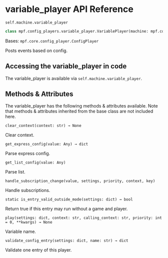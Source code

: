 # variable_player API Reference

`self.machine.variable_player`

``` python
class mpf.config_players.variable_player.VariablePlayer(machine: mpf.core.machine.MachineController)
```

Bases: `mpf.core.config_player.ConfigPlayer`

Posts events based on config.

## Accessing the variable_player in code

The variable_player is available via `self.machine.variable_player`.

## Methods & Attributes

The variable_player has the following methods & attributes available. Note that methods & attributes inherited from the base class are not included here.

`clear_context(context: str) → None`

Clear context.

`get_express_config(value: Any) → dict`

Parse express config.

`get_list_config(value: Any)`

Parse list.

`handle_subscription_change(value, settings, priority, context, key)`

Handle subscriptions.

`static is_entry_valid_outside_mode(settings: dict) → bool`

Return true if this entry may run without a game and player.

`play(settings: dict, context: str, calling_context: str, priority: int = 0, **kwargs) → None`

Variable name.

`validate_config_entry(settings: dict, name: str) → dict`

Validate one entry of this player.
